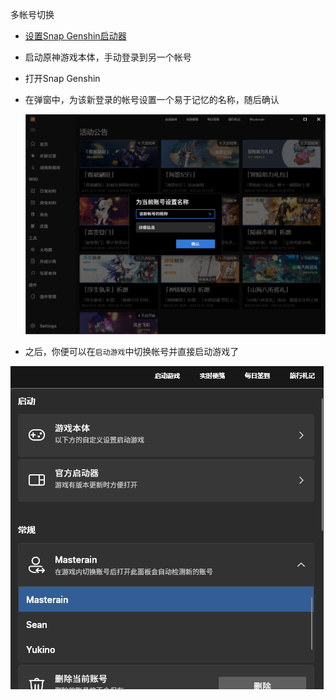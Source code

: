 多帐号切换

- [设置Snap Genshin启动器](game-launcher.md)

- 启动原神游戏本体，手动登录到另一个帐号

- 打开Snap Genshin

- 在弹窗中，为该新登录的帐号设置一个易于记忆的名称，随后确认

  ![account-switch1](img/account-switch1.png)

- 之后，你便可以在`启动游戏`中切换帐号并直接启动游戏了

![account-switch2](img/account-switch2.png)
